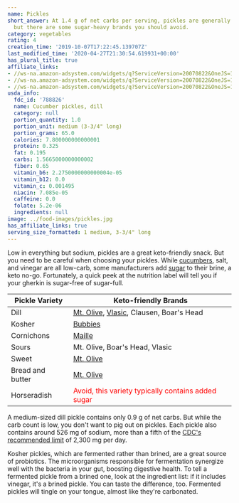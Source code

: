 ```yaml
---
name: Pickles
short_answer: At 1.4 g of net carbs per serving, pickles are generally keto-friendly,
  but there are some sugar-heavy brands you should avoid.
category: vegetables
rating: 4
creation_time: '2019-10-07T17:22:45.139707Z'
last_modified_time: '2020-04-27T21:30:54.619931+00:00'
has_plural_title: true
affiliate_links:
- //ws-na.amazon-adsystem.com/widgets/q?ServiceVersion=20070822&OneJS=1&Operation=GetAdHtml&MarketPlace=US&source=ss&ref=as_ss_li_til&ad_type=product_link&tracking_id=isitketo-20&language=en_US&marketplace=amazon&region=US&placement=B00LEQFXFQ&asins=B00LEQFXFQ&linkId=ce5435d7151ecf17bd2344afcf3ac088&show_border=true&link_opens_in_new_window=true
- //ws-na.amazon-adsystem.com/widgets/q?ServiceVersion=20070822&OneJS=1&Operation=GetAdHtml&MarketPlace=US&source=ss&ref=as_ss_li_til&ad_type=product_link&tracking_id=isitketo-20&language=en_US&marketplace=amazon&region=US&placement=B071NN5X3K&asins=B071NN5X3K&linkId=50306f46a31cc35aeb0de3aad51cfeb8&show_border=true&link_opens_in_new_window=true
- //ws-na.amazon-adsystem.com/widgets/q?ServiceVersion=20070822&OneJS=1&Operation=GetAdHtml&MarketPlace=US&source=ss&ref=as_ss_li_til&ad_type=product_link&tracking_id=isitketo-20&language=en_US&marketplace=amazon&region=US&placement=B00PCMXVEI&asins=B00PCMXVEI&linkId=819433640cad4b921a0436a0ab09a784&show_border=true&link_opens_in_new_window=true
usda_info:
  fdc_id: '788826'
  name: Cucumber pickles, dill
  category: null
  portion_quantity: 1.0
  portion_unit: medium (3-3/4" long)
  portion_grams: 65.0
  calories: 7.800000000000001
  protein: 0.325
  fat: 0.195
  carbs: 1.5665000000000002
  fiber: 0.65
  vitamin_b6: 2.2750000000000004e-05
  vitamin_b12: 0.0
  vitamin_c: 0.001495
  niacin: 7.085e-05
  caffeine: 0.0
  folate: 5.2e-06
  ingredients: null
image: ../food-images/pickles.jpg
has_affiliate_links: true
serving_size_formatted: 1 medium, 3-3/4" long
---
```


Low in everything but sodium, pickles are a great keto-friendly snack. But you need to be careful when choosing your pickles. While [cucumbers](/cucumbers), salt, and vinegar are all low-carb, some manufacturers add [sugar](/sugar) to their brine, a keto no-go. Fortunately, a quick peek at the nutrition label will tell you if your gherkin is sugar-free of sugar-full.

| Pickle Variety   | Keto-friendly Brands                                                                          |
| ---------------- | --------------------------------------------------------------------------------------------- |
| Dill             | [Mt. Olive](https://amzn.to/31WAoc7), [Vlasic](https://amzn.to/2OrG3mD), Clausen, Boar's Head |
| Kosher           | [Bubbies](https://amzn.to/2opWNQq)                                                            |
| Cornichons       | [Maille](https://amzn.to/2OpxsAK)                                                             |
| Sours            | Mt. Olive, Boar's Head, Vlasic                                                                |
| Sweet            | [Mt. Olive](https://amzn.to/2MypwLh)                                                          |
| Bread and butter | [Mt. Olive](https://amzn.to/2OrwHaz)                                                          |
| Horseradish      | <font color="red">Avoid, this variety typically contains added sugar</font>                   |

A medium-sized dill pickle contains only 0.9 g of net carbs. But while the carb count is low, you don't want to pig out on pickles. Each pickle also contains around 526 mg of sodium, more than a fifth of the [CDC's recommended limit](https://www.cdc.gov/salt/pdfs/sodium_dietary_guidelines.pdf) of 2,300 mg per day.

Kosher pickles, which are fermented rather than brined, are a great source of probiotics. The microorganisms responsible for fermentation synergize well with the bacteria in your gut, boosting digestive health. To tell a fermented pickle from a brined one, look at the ingredient list: if it includes vinegar, it's a brined pickle. You can taste the difference, too. Fermented pickles will tingle on your tongue, almost like they're carbonated.
